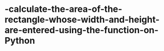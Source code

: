 # -calculate-the-area-of-the-rectangle-whose-width-and-height-are-entered-using-the-function-on-Python